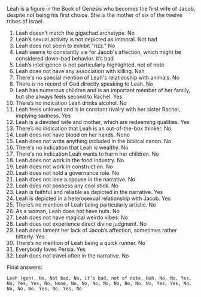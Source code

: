 Leah is a figure in the Book of Genesis who becomes the first wife of Jacob, despite not being his first choice. She is the mother of six of the twelve tribes of Israel.

1. Leah doesn’t match the gigachad archetype. No
2. Leah’s sexual activity is not depicted as immoral. Not bad
3. Leah does not seem to exhibit "rizz." No
4. Leah seems to constantly vie for Jacob's affection, which might be considered down-bad behavior. it’s bad
5. Leah’s intelligence is not particularly highlighted. not of note
6. Leah does not have any association with killing. Nah
7. There's no special mention of Leah's relationship with animals. No
8. There is no record of God directly speaking to Leah. No
9. Leah has numerous children and is an important member of her family, but she always feels second to Rachel. Yes
10. There’s no indication Leah drinks alcohol. No
11. Leah feels unloved and is in constant rivalry with her sister Rachel, implying sadness. Yes
12. Leah is a devoted wife and mother, which are redeeming qualities. Yes
13. There’s no indication that Leah is an out-of-the-box thinker. No
14. Leah does not have blood on her hands. None
15. Leah does not write anything included in the biblical canon. No
16. There's no indication that Leah is wealthy. No
17. There's no indication Leah wants to harm her children. No
18. Leah does not work in the food industry. No
19. Leah does not work in construction. No
20. Leah does not hold a governance role. No
21. Leah does not lose a spouse in the narrative. No
22. Leah does not possess any cool stick. No
23. Leah is faithful and reliable as depicted in the narrative. Yes
24. Leah is depicted in a heterosexual relationship with Jacob. Yes
25. There’s no mention of Leah being particularly artistic. No
26. As a woman, Leah does not have nuts. No
27. Leah does not have magical weirdo vibes. No
28. Leah does not experience direct divine judgment. No
29. Leah does lament her lack of Jacob’s affection, sometimes rather bitterly. Yes
30. There’s no mention of Leah being a quick runner. No
31. Everybody loves Persia. Yes
32. Leah does not travel often in the narrative. No

Final answers:

```Leah (gen), No, Not bad, No, it’s bad, not of note, Nah, No, No, Yes, No, Yes, Yes, No, None, No, No, No, No, No, No, No, No, Yes, Yes, No, No, No, No, Yes, No, Yes, No```